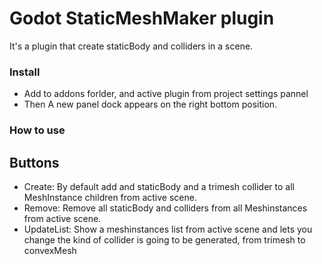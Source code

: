 # Godot StaticMeshMaker plugin

It's a plugin that create staticBody and colliders in a scene.

### Install
- Add to addons forlder, and active plugin from project settings pannel
- Then A new panel dock appears on the right bottom position.

### How to use

Buttons
-------
- Create:
By default add and staticBody and a trimesh collider to all MeshInstance children from active scene.
- Remove:
Remove all staticBody and colliders from all Meshinstances from active scene.
- UpdateList:
Show a meshinstances list from active scene and lets you change the kind of collider is going to be generated, from trimesh to convexMesh
